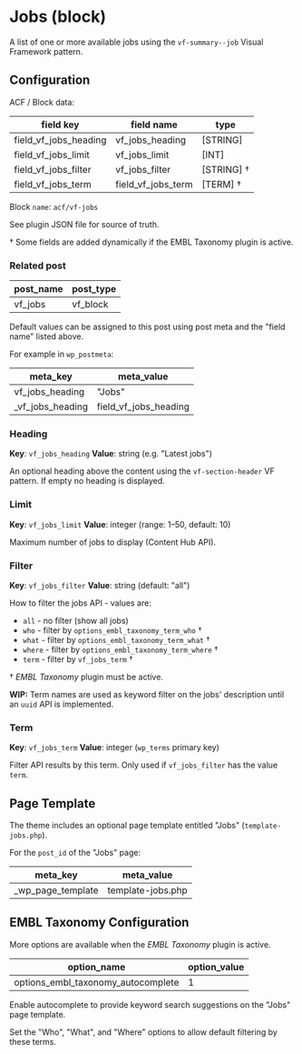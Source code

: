 # Jobs (block)

A list of one or more available jobs using the `vf-summary--job` Visual Framework pattern.

## Configuration

ACF / Block data:

| field key | field name | type |
| --------- | ---------- | ---- |
| field_vf_jobs_heading | vf_jobs_heading | [STRING] |
| field_vf_jobs_limit | vf_jobs_limit | [INT] |
| field_vf_jobs_filter | vf_jobs_filter | [STRING] † |
| field_vf_jobs_term | field_vf_jobs_term | [TERM] † |

Block `name`: `acf/vf-jobs`

See plugin JSON file for source of truth.

 † Some fields are added dynamically if the EMBL Taxonomy plugin is active.

### Related post

| post_name | post_type |
| --------- | --------- |
| vf_jobs | vf_block |

Default values can be assigned to this post using post meta and the "field name" listed above.

For example in `wp_postmeta`:

| meta_key | meta_value |
| -------- | ---------- |
| vf_jobs_heading | "Jobs" |
| \_vf_jobs_heading | field_vf_jobs_heading |

### Heading

**Key**: `vf_jobs_heading`
**Value**: string (e.g. "Latest jobs")

An optional heading above the content using the `vf-section-header` VF pattern. If empty no heading is displayed.

### Limit

**Key**: `vf_jobs_limit`
**Value**: integer (range: 1–50, default: 10)

Maximum number of jobs to display (Content Hub API).

### Filter

**Key**: `vf_jobs_filter`
**Value**: string (default: "all")

How to filter the jobs API - values are:

* `all` - no filter (show all jobs)
* `who` - filter by `options_embl_taxonomy_term_who` †
* `what` - filter by `options_embl_taxonomy_term_what` †
* `where` - filter by `options_embl_taxonomy_term_where` †
* `term` - filter by `vf_jobs_term` †

† *EMBL Taxonomy* plugin must be active.

**WIP:** Term names are used as keyword filter on the jobs' description until an `uuid` API is implemented.

### Term

**Key**: `vf_jobs_term`
**Value**: integer (`wp_terms` primary key)

Filter API results by this term. Only used if `vf_jobs_filter` has the value `term`.

## Page Template

The theme includes an optional page template entitled "Jobs" (`template-jobs.php`).

For the `post_id` of the "Jobs" page:

| meta_key | meta_value |
| -------- | ---------- |
| \_wp_page_template | template-jobs.php |

## EMBL Taxonomy Configuration

More options are available when the *EMBL Taxonomy* plugin is active.

| option_name | option_value |
| ----------- | ------------ |
| options_embl_taxonomy_autocomplete | 1 |

Enable autocomplete to provide keyword search suggestions on the "Jobs" page template.

Set the "Who", "What", and "Where" options to allow default filtering by these terms.
